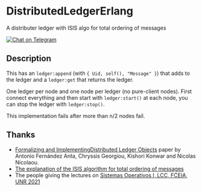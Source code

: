 # DistributedLedgerErlang
A distributer ledger with ISIS algo for total ordering of messages

[![Chat on Telegram](https://img.shields.io/badge/Chat%20on-Telegram-brightgreen.svg)](https://t.me/EmmanuelsApps)  


## Description
This has an `ledger:append` (with `{ Uid, self(), "Message" }`) that adds to the ledger and a `ledger:get` that returns the ledger. 

One ledger per node and one node per ledger (no pure-client nodes). First connect everything and then start with `ledger:start()` at each node, you can stop the ledger with `ledger:stop()`.

This implementation fails after more than n/2 nodes fail.

## Thanks

* [Formalizing and ImplementingDistributed Ledger Objects](https://arxiv.org/pdf/1802.07817.pdf) paper by Antonio Fernández Anta, Chryssis Georgiou, Kishori Konwar and Nicolas Nicolaou.
* [The explanation of the ISIS algorithm for total ordering of messages](papers/isis.pdf)
* The people giving the lectures on [Sistemas Operativos I, LCC, FCEIA, UNR 2021](https://dcc.fceia.unr.edu.ar/es/lcc/r322)
